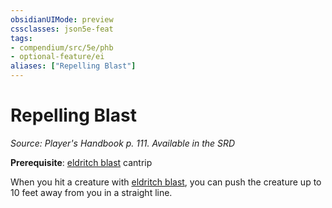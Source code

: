 ```yaml
---
obsidianUIMode: preview
cssclasses: json5e-feat
tags:
- compendium/src/5e/phb
- optional-feature/ei
aliases: ["Repelling Blast"]
---
```

# Repelling Blast
*Source: Player's Handbook p. 111. Available in the <span title='Systems Reference Document (5.1)'>SRD</span>*  

**Prerequisite**: [eldritch blast](Mechanics/spells/eldritch-blast.md) cantrip

When you hit a creature with [eldritch blast](Mechanics/spells/eldritch-blast.md), you can push the creature up to 10 feet away from you in a straight line.